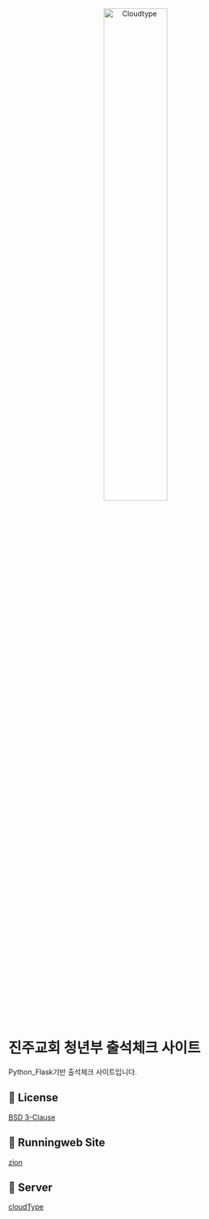 <br/>
<br/>

<p align="center">
<img src="https://port-0-zion-flask-k19y2kljzuim4t.sel4.cloudtype.app/static/image/04.jpg" width="50%" alt="Cloudtype"/>
</p>

<br/>
<br/>

# 진주교회 청년부 출석체크 사이트

Python_Flask기반 출석체크 사이트입니다.



## 📄 License

[BSD 3-Clause](https://github.com/pallets/flask/blob/main/LICENSE.rst)


## 📄 Runningweb Site
[zion](https://port-0-zion-flask-k19y2kljzuim4t.sel4.cloudtype.app/)

## 📄 Server
[cloudType](https://app.cloudtype.io/@naochugu/ziona)